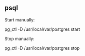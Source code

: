 ## psql

Start manually:

pg_ctl -D /usr/local/var/postgres start

Stop manually:

pg_ctl -D /usr/local/var/postgres stop

